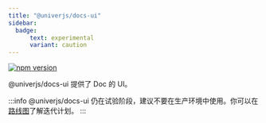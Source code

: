 ```yaml
---
title: "@univerjs/docs-ui"
sidebar:
  badge:
      text: experimental
      variant: caution
---
```


[![npm version](https://img.shields.io/npm/v/@univerjs/docs-ui)](https://npmjs.org/package/@univerjs/docs-ui)

@univerjs/docs-ui 提供了 Doc 的 UI。

:::info
@univerjs/docs-ui 仍在试验阶段，建议不要在生产环境中使用。你可以在[路线图](/guides/roadmap)了解迭代计划。
:::

<!--package-locales start-->
<!--package-locales end-->

<!--package-assets start-->
<!--package-assets end-->